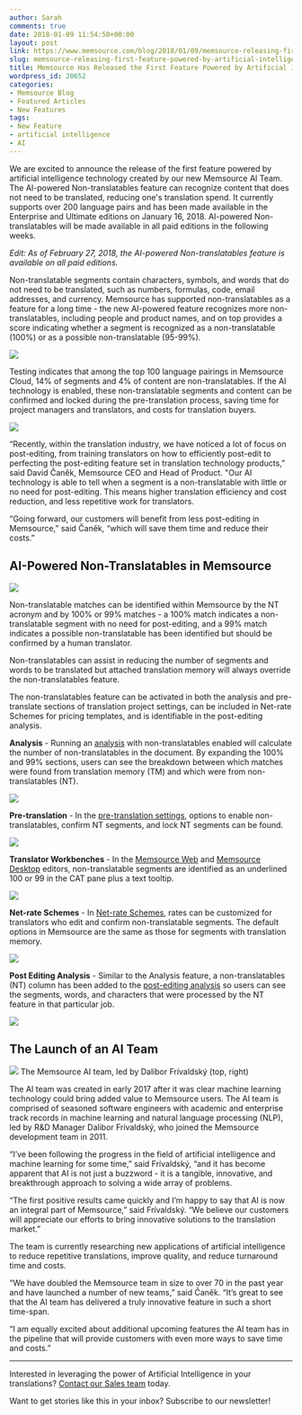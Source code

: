 ```yaml
---
author: Sarah
comments: true
date: 2018-01-09 11:54:50+00:00
layout: post
link: https://www.memsource.com/blog/2018/01/09/memsource-releasing-first-feature-powered-by-artificial-intelligence/
slug: memsource-releasing-first-feature-powered-by-artificial-intelligence
title: Memsource Has Released the First Feature Powered by Artificial Intelligence
wordpress_id: 20652
categories:
- Memsource Blog
- Featured Articles
- New Features
tags:
- New Feature
- artificial intelligence
- AI
---
```


We are excited to announce the release of the first feature powered by artificial intelligence technology created by our new Memsource AI Team. The AI-powered Non-translatables feature can recognize content that does not need to be translated, reducing one's translation spend. It currently supports over 200 language pairs and has been made available in the Enterprise and Ultimate editions on January 16, 2018. AI-powered Non-translatables will be made available in all paid editions in the following weeks.



<!-- more -->



_Edit: As of February 27, 2018, the AI-powered Non-translatables feature is available on all paid editions._





Non-translatable segments contain characters, symbols, and words that do not need to be translated, such as numbers, formulas, code, email addresses, and currency. Memsource has supported non-translatables as a feature for a long time - the new AI-powered feature recognizes more non-translatables, including people and product names, and on top provides a score indicating whether a segment is recognized as a non-translatable (100%) or as a possible non-translatable (95-99%).



[![](https://www.memsource.com/wp-content/uploads/2018/01/Non-translatable-pie-graph.png)](https://www.memsource.com/wp-content/uploads/2018/01/Non-translatable-pie-graph.png)



Testing indicates that among the top 100 language pairings in Memsource Cloud, 14% of segments and 4% of content are non-translatables. If the AI technology is enabled, these non-translatable segments and content can be confirmed and locked during the pre-translation process, saving time for project managers and translators, and costs for translation buyers.



[![](https://www.memsource.com/wp-content/uploads/2018/01/Non-translatable-Segments.png)](https://www.memsource.com/wp-content/uploads/2018/01/Non-translatable-Segments.png)



“Recently, within the translation industry, we have noticed a lot of focus on post-editing, from training translators on how to efficiently post-edit to perfecting the post-editing feature set in translation technology products,” said David Čaněk, Memsource CEO and Head of Product. "Our AI technology is able to tell when a segment is a non-translatable with little or no need for post-editing. This means higher translation efficiency and cost reduction, and less repetitive work for translators.





“Going forward, our customers will benefit from less post-editing in Memsource,” said Čaněk, “which will save them time and reduce their costs.”




## AI-Powered Non-Translatables in Memsource


[![](https://www.memsource.com/wp-content/uploads/2018/01/AI-Non-translatables-Workbench-numbers.png)](https://www.memsource.com/wp-content/uploads/2018/01/AI-Non-translatables-Workbench-numbers.png)



Non-translatable matches can be identified within Memsource by the NT acronym and by 100% or 99% matches - a 100% match indicates a non-translatable segment with no need for post-editing, and a 99% match indicates a possible non-translatable has been identified but should be confirmed by a human translator.





Non-translatables can assist in reducing the number of segments and words to be translated but attached translation memory will always override the non-translatables feature.





The non-translatables feature can be activated in both the analysis and pre-translate sections of translation project settings, can be included in Net-rate Schemes for pricing templates, and is identifiable in the post-editing analysis.





**Analysis** - Running an [analysis](https://wiki.memsource.com/wiki/Memsource_Cloud_User_Manual#Analyze) with non-translatables enabled will calculate the number of non-translatables in the document. By expanding the 100% and 99% sections, users can see the breakdown between which matches were found from translation memory (TM) and which were from non-translatables (NT).



[![](https://www.memsource.com/wp-content/uploads/2018/01/AI-NTs_Default_Analysis.png)](https://www.memsource.com/wp-content/uploads/2018/01/AI-NTs_Default_Analysis.png)



**Pre-translation** - In the [pre-translation settings](https://wiki.memsource.com/wiki/Memsource_Cloud_User_Manual#Pre-translate), options to enable non-translatables, confirm NT segments, and lock NT segments can be found.



[![](https://www.memsource.com/wp-content/uploads/2018/01/AI-NTs_PreTranslate_Settings-e1517299371288.png)](https://www.memsource.com/wp-content/uploads/2018/01/AI-NTs_PreTranslate_Settings-e1517299371288.png)



**Translator Workbenches** - In the [Memsource Web](https://wiki.memsource.com/wiki/Memsource_Web_Editor_User_Manual#CAT_Pane) and [Memsource Desktop](https://wiki.memsource.com/wiki/Post-editing_Analysis) editors, non-translatable segments are identified as an underlined 100 or 99 in the CAT pane plus a text tooltip.



[![](https://www.memsource.com/wp-content/uploads/2018/01/AI-Non-translatables-Workbench.png)](https://www.memsource.com/wp-content/uploads/2018/01/AI-Non-translatables-Workbench.png)



**Net-rate Schemes** - In [Net-rate Schemes](https://wiki.memsource.com/wiki/Translation_Discount_Scheme), rates can be customized for translators who edit and confirm non-translatable segments. The default options in Memsource are the same as those for segments with translation memory.



[![](https://www.memsource.com/wp-content/uploads/2018/03/Net-rate-schemes-NTs.png)](https://www.memsource.com/wp-content/uploads/2018/03/Net-rate-schemes-NTs.png)



**Post Editing Analysis** - Similar to the Analysis feature, a non-translatables (NT) column has been added to the [post-editing analysis](https://wiki.memsource.com/wiki/Post-editing_Analysis) so users can see the segments, words, and characters that were processed by the NT feature in that particular job.



[![](https://www.memsource.com/wp-content/uploads/2018/01/AI-NTs_Post-Editing_analysis.png)](https://www.memsource.com/wp-content/uploads/2018/01/AI-NTs_Post-Editing_analysis.png)


## The Launch of an AI Team


[![](https://www.memsource.com/wp-content/uploads/2018/01/AI-Team.jpg)](https://www.memsource.com/wp-content/uploads/2018/01/AI-Team.jpg) The Memsource AI team, led by Dalibor Frívaldský (top, right)



The AI team was created in early 2017 after it was clear machine learning technology could bring added value to Memsource users. The AI team is comprised of seasoned software engineers with academic and enterprise track records in machine learning and natural language processing (NLP), led by R&D Manager Dalibor Frívaldský, who joined the Memsource development team in 2011.





“I’ve been following the progress in the field of artificial intelligence and machine learning for some time,” said Frívaldský, “and it has become apparent that AI is not just a buzzword - it is a tangible, innovative, and breakthrough approach to solving a wide array of problems.





“The first positive results came quickly and I’m happy to say that AI is now an integral part of Memsource,” said Frívaldský. “We believe our customers will appreciate our efforts to bring innovative solutions to the translation market.”





The team is currently researching new applications of artificial intelligence to reduce repetitive translations, improve quality, and reduce turnaround time and costs.





“We have doubled the Memsource team in size to over 70 in the past year and have launched a number of new teams,” said Čaněk. “It’s great to see that the AI team has delivered a truly innovative feature in such a short time-span.





“I am equally excited about additional upcoming features the AI team has in the pipeline that will provide customers with even more ways to save time and costs.”





---





Interested in leveraging the power of Artificial Intelligence in your translations? [Contact our Sales team](https://www.memsource.com/artificial-intelligence-translation-management-system) today.













Want to get stories like this in your inbox? Subscribe to our newsletter!












